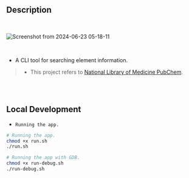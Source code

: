 ## Description

<br />

![Screenshot from 2024-06-23 05-18-11](https://github.com/kentlouisetonino/elementexplorer/assets/69438999/9248bcdb-22f9-4da6-983c-4ef526625a1d)


<br />

- A CLI tool for searching element information.

> - This project refers to [National Library of Medicine PubChem](https://pubchem.ncbi.nlm.nih.gov/ptable/).

<br />
<br />



## Local Development

- `Running the app.`

```sh
# Running the app.
chmod +x run.sh
./run.sh

# Running the app with GDB.
chmod +x run-debug.sh
./run-debug.sh
```
